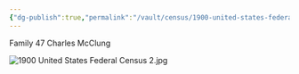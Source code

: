 ```yaml
---
{"dg-publish":true,"permalink":"/vault/census/1900-united-states-federal-census-1/","tags":["Charles-William-McClung","Mary-C-Amick"]}
---
```


Family 47
Charles McClung

![1900 United States Federal Census 2.jpg](/img/user/assets/1900%20United%20States%20Federal%20Census%202.jpg)